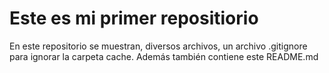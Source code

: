 # Este es mi primer repositiorio
En este repositorio se muestran, diversos archivos, un archivo .gitignore para ignorar la carpeta cache. 
Además también contiene este README.md
